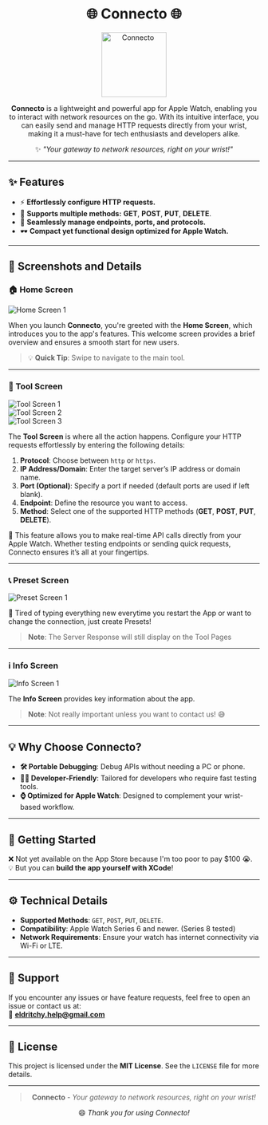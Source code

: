 <div align="center">

# **🌐 Connecto 🌐**  

<img src="https://github.com/wfxey/wfxey/blob/main/6.png?raw=true" alt="Connecto" width="130">

**Connecto** is a lightweight and powerful app for Apple Watch, enabling you to interact with network resources on the go. With its intuitive interface, you can easily send and manage HTTP requests directly from your wrist, making it a must-have for tech enthusiasts and developers alike.  

✨ _"Your gateway to network resources, right on your wrist!"_

</div>

---

## **✨ Features**
- ⚡ **Effortlessly configure HTTP requests.**  
- 🔄 **Supports multiple methods:** **GET**, **POST**, **PUT**, **DELETE**.  
- 🔌 **Seamlessly manage endpoints, ports, and protocols.**  
- 🕶️ **Compact yet functional design optimized for Apple Watch.**

---

## **📸 Screenshots and Details**

### **🏠 Home Screen**
![Home Screen 1](https://github.com/wfxey/wfxey/blob/main/11t.png?raw=true)  

When you launch **Connecto**, you're greeted with the **Home Screen**, which introduces you to the app's features. This welcome screen provides a brief overview and ensures a smooth start for new users.  
> 💡 **Quick Tip**: Swipe to navigate to the main tool.

---

### **🔧 Tool Screen**
![Tool Screen 1](https://github.com/wfxey/wfxey/blob/main/12t.png?raw=true)  
![Tool Screen 2](https://github.com/wfxey/wfxey/blob/main/13t.png?raw=true)  
![Tool Screen 3](https://github.com/wfxey/wfxey/blob/main/14t.png?raw=true)  

The **Tool Screen** is where all the action happens. Configure your HTTP requests effortlessly by entering the following details:

1. **Protocol**: Choose between `http` or `https`.  
2. **IP Address/Domain**: Enter the target server’s IP address or domain name.  
3. **Port (Optional)**: Specify a port if needed (default ports are used if left blank).  
4. **Endpoint**: Define the resource you want to access.  
5. **Method**: Select one of the supported HTTP methods (**GET**, **POST**, **PUT**, **DELETE**).  

🎯 This feature allows you to make real-time API calls directly from your Apple Watch. Whether testing endpoints or sending quick requests, Connecto ensures it’s all at your fingertips.  

---
### **📞 Preset Screen**
![Preset Screen 1](https://github.com/wfxey/wfxey/blob/main/15t.png?raw=true)

🔗 Tired of typing everything new everytime you restart the App or want to change the connection, just create Presets!
> **Note**: The Server Response will still display on the Tool Pages

---
### **ℹ️ Info Screen**
![Info Screen 1](https://github.com/wfxey/wfxey/blob/main/16t.png?raw=true)  

The **Info Screen** provides key information about the app.  
> **Note**: Not really important unless you want to contact us! 😅

---

## **💡 Why Choose Connecto?**
- **🛠️ Portable Debugging**: Debug APIs without needing a PC or phone.  
- **👨‍💻 Developer-Friendly**: Tailored for developers who require fast testing tools.  
- **⌚ Optimized for Apple Watch**: Designed to complement your wrist-based workflow.  

---

## **🚀 Getting Started**

❌ Not yet available on the App Store because I'm too poor to pay $100 😭.  
💡 But you can **build the app yourself with XCode**!  

---

## **⚙️ Technical Details**
- **Supported Methods**: `GET`, `POST`, `PUT`, `DELETE`.  
- **Compatibility**: Apple Watch Series 6 and newer. (Series 8 tested)
- **Network Requirements**: Ensure your watch has internet connectivity via Wi-Fi or LTE.  

---

## **📩 Support**
If you encounter any issues or have feature requests, feel free to open an issue or contact us at:  
📧 **eldritchy.help@gmail.com**  

---

## **📜 License**
This project is licensed under the **MIT License**. See the `LICENSE` file for more details.

---

<div align="center">

> **Connecto** - _Your gateway to network resources, right on your wrist!_  

😄 _Thank you for using Connecto!_

</div>
